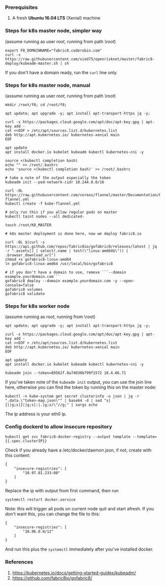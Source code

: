 ### Prerequisites

1. A fresh **Ubuntu 16.04 LTS** (Xenial) machine

### Steps for k8s master node, simpler way
(assume running as user *root*, running from path *\root*)
```
export F8_DOMAINNAME="fabric8.coderobin.com"
curl -s https://raw.githubusercontent.com/xied75/openrisknet/master/fabric8-deploy/kubeadm-master.sh | sh
```
If you don't have a domain ready, run the ```curl``` line only.

### Steps for k8s master node, manual

(assume running as user *root*, running from path *\root*)
```
mkdir /root/f8; cd /root/f8;

apt update; apt upgrade -y; apt install apt-transport-https jq -y;

curl -s https://packages.cloud.google.com/apt/doc/apt-key.gpg | apt-key add -
cat <<EOF > /etc/apt/sources.list.d/kubernetes.list
deb http://apt.kubernetes.io/ kubernetes-xenial main
EOF

apt update
apt install docker.io kubelet kubeadm kubectl kubernetes-cni -y

source <(kubectl completion bash)
echo "" >> /root/.bashrc
echo 'source <(kubectl completion bash)' >> /root/.bashrc

# take a note of the output especially the token
kubeadm init --pod-network-cidr 10.244.0.0/16

curl -OL https://raw.githubusercontent.com/coreos/flannel/master/Documentation/kube-flannel.yml
kubectl create -f kube-flannel.yml

# only run this if you allow regular pods on master
kubectl taint nodes --all dedicated-

touch /root/K8_MASTER

# k8s master deployment is done here, now we deploy fabric8.io

curl -OL $(curl -s https://api.github.com/repos/fabric8io/gofabric8/releases/latest | jq -r ".assets[] | select(.name | test(\"linux-amd64$\")) | .browser_download_url")
chmod +x gofabric8-linux-amd64
ln gofabric8-linux-amd64 /usr/local/bin/gofabric8

# if you don't have a domain to use, remove ```--domain example.yourdomain.com```
gofabric8 deploy --domain example.yourdomain.com -y --open-console=false
gofabric8 volumes
gofabric8 validate
```

### Steps for k8s worker node
(assume running as root, running from \root)
```
apt update; apt upgrade -y; apt install apt-transport-https jq -y;

curl -s https://packages.cloud.google.com/apt/doc/apt-key.gpg | apt-key add -
cat <<EOF > /etc/apt/sources.list.d/kubernetes.list
deb http://apt.kubernetes.io/ kubernetes-xenial main
EOF

apt update
apt install docker.io kubelet kubeadm kubectl kubernetes-cni -y

kubeadm join --token=89562f.0a74036b799f1572 10.4.66.71
```
If you've taken note of the ```kubeadm init``` output, you can use the join line here, otherwise you can find the token by running this on the master node:
```
kubectl -n kube-system get secret clusterinfo -o json | jq -r ".data.\"token-map.json\"" | base64 -d | sed "s|{||g;s|}||g;s|:|.|g;s/\"//g;" | xargs echo
```
The ip address is your eth0 ip.

### Config dockerd to allow insecure repository

```
kubectl get svc fabric8-docker-registry --output template --template={{.spec.clusterIP}}
```

Check if you already have a /etc/docker/daemon.json, if not, create with this content:

```
{
    "insecure-registries": [
        "10.97.81.233:80"
    ]
}
```
Replace the ip with output from first command, then run
```
systemctl restart docker.service
```
Note: this will trigger all pods on current node quit and start afresh. If you don't want this, you can change the file to this:
```
{
    "insecure-registries": [
        "10.96.0.0/12"
    ]
}
```
And run this plus the ```systemctl``` immediately after you've installed docker.

### References

1. https://kubernetes.io/docs/getting-started-guides/kubeadm/
2. https://github.com/fabric8io/gofabric8/
